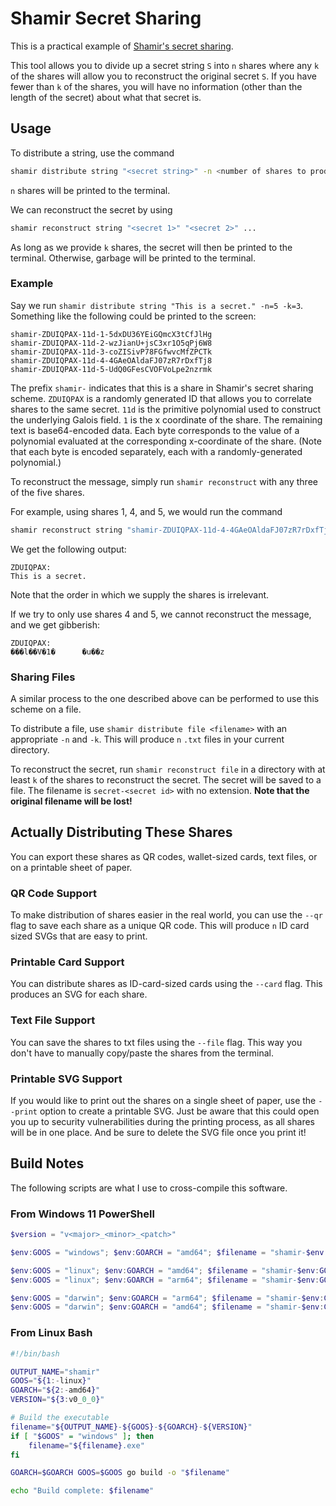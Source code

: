 # Shamir Secret Sharing

This is a practical example of [Shamir's secret sharing](https://en.wikipedia.org/wiki/Shamir%27s_secret_sharing).

This tool allows you to divide up a secret string `S` into `n` shares where any `k` of the shares will allow you to reconstruct the original secret `S`.
If you have fewer than `k` of the shares, you will have no information (other than the length of the secret) about what that secret is.

## Usage

To distribute a string, use the command

``` bash
shamir distribute string "<secret string>" -n <number of shares to produce> -k <minimum number of shares to reconstruct the secret>
```

`n` shares will be printed to the terminal.

We can reconstruct the secret by using

``` bash
shamir reconstruct string "<secret 1>" "<secret 2>" ...
```

As long as we provide `k` shares, the secret will then be printed to the terminal. Otherwise, garbage will be printed to the terminal.

### Example

Say we run `shamir distribute string "This is a secret." -n=5 -k=3`.
Something like the following could be printed to the screen:

``` text
shamir-ZDUIQPAX-11d-1-5dxDU36YEiGQmcX3tCfJlHg
shamir-ZDUIQPAX-11d-2-wzJianU+jsC3xr1O5qPj6W8
shamir-ZDUIQPAX-11d-3-coZISivP78FGfwvcMfZPCTk
shamir-ZDUIQPAX-11d-4-4GAeOAldaFJ07zR7rDxfTj8
shamir-ZDUIQPAX-11d-5-UdQ0GFesCVOFVoLpe2nzrmk
```

The prefix `shamir-` indicates that this is a share in Shamir's secret sharing scheme.
`ZDUIQPAX` is a randomly generated ID that allows you to correlate shares to the same secret.
`11d` is the primitive polynomial used to construct the underlying Galois field.
`1` is the x coordinate of the share.
The remaining text is base64-encoded data.
Each byte corresponds to the value of a polynomial evaluated at the corresponding x-coordinate of the share.
(Note that each byte is encoded separately, each with a randomly-generated polynomial.)

To reconstruct the message, simply run `shamir reconstruct` with any three of the five shares.

For example, using shares 1, 4, and 5, we would run the command

``` bash
shamir reconstruct string "shamir-ZDUIQPAX-11d-4-4GAeOAldaFJ07zR7rDxfTj8" "shamir-ZDUIQPAX-11d-5-UdQ0GFesCVOFVoLpe2nzrmk" "shamir-ZDUIQPAX-11d-1-5dxDU36YEiGQmcX3tCfJlHg"
```

We get the following output:

``` text
ZDUIQPAX:
This is a secret.
```

Note that the order in which we supply the shares is irrelevant.

If we try to only use shares 4 and 5, we cannot reconstruct the message, and we get gibberish:

``` text
ZDUIQPAX:
���l��V�1�      �u��z
```

### Sharing Files

A similar process to the one described above can be performed to use this scheme on a file.

To distribute a file, use `shamir distribute file <filename>` with an appropriate `-n` and `-k`.
This will produce `n` `.txt` files in your current directory.

To reconstruct the secret, run `shamir reconstruct file` in a directory with at least `k` of the shares to reconstruct the secret.
The secret will be saved to a file.
The filename is `secret-<secret id>` with no extension.
**Note that the original filename will be lost!**

## Actually Distributing These Shares

You can export these shares as QR codes, wallet-sized cards, text files, or on a printable sheet of paper.

### QR Code Support

To make distribution of shares easier in the real world, you can use the `--qr` flag to save each share as a unique QR code.
This will produce `n` ID card sized SVGs that are easy to print.

### Printable Card Support

You can distribute shares as ID-card-sized cards using the `--card` flag.
This produces an SVG for each share.

### Text File Support

You can save the shares to txt files using the `--file` flag.
This way you don't have to manually copy/paste the shares from the terminal.

### Printable SVG Support

If you would like to print out the shares on a single sheet of paper, use the `--print` option to create a printable SVG.
Just be aware that this could open you up to security vulnerabilities during the printing process, as all shares will be in one place.
And be sure to delete the SVG file once you print it!

## Build Notes

The following scripts are what I use to cross-compile this software.

### From Windows 11 PowerShell

``` powershell
$version = "v<major>_<minor>_<patch>"

$env:GOOS = "windows"; $env:GOARCH = "amd64"; $filename = "shamir-$env:GOOS-$env:GOARCH-$VERSION.exe"; go build -o $filename

$env:GOOS = "linux"; $env:GOARCH = "amd64"; $filename = "shamir-$env:GOOS-$env:GOARCH-$VERSION"; go build -o $filename
$env:GOOS = "linux"; $env:GOARCH = "arm64"; $filename = "shamir-$env:GOOS-$env:GOARCH-$VERSION"; go build -o $filename

$env:GOOS = "darwin"; $env:GOARCH = "arm64"; $filename = "shamir-$env:GOOS-$env:GOARCH-$VERSION"; go build -o $filename
$env:GOOS = "darwin"; $env:GOARCH = "amd64"; $filename = "shamir-$env:GOOS-$env:GOARCH-$VERSION"; go build -o $filename
```

### From Linux Bash

``` bash
#!/bin/bash

OUTPUT_NAME="shamir"
GOOS="${1:-linux}"
GOARCH="${2:-amd64}"
VERSION="${3:v0_0_0}"

# Build the executable
filename="${OUTPUT_NAME}-${GOOS}-${GOARCH}-${VERSION}"
if [ "$GOOS" = "windows" ]; then
    filename="${filename}.exe"
fi

GOARCH=$GOARCH GOOS=$GOOS go build -o "$filename"

echo "Build complete: $filename"
```
